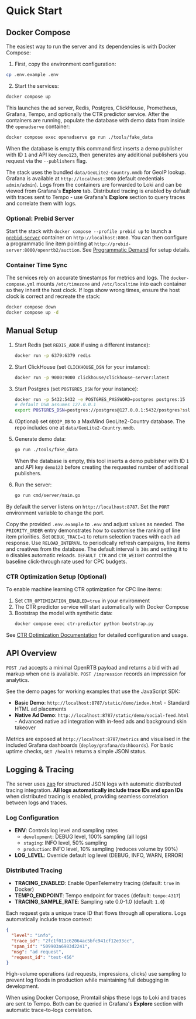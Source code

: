 # Quick Start

## Docker Compose

The easiest way to run the server and its dependencies is with Docker Compose:

1. First, copy the environment configuration:
```bash
cp .env.example .env
```

2. Start the services:
```bash
docker compose up
```

This launches the ad server, Redis, Postgres, ClickHouse, Prometheus, Grafana, Tempo, and optionally the CTR predictor service.
After the containers are running, populate the database with demo data from inside the `openadserve` container:

```bash
docker compose exec openadserve go run ./tools/fake_data
```


When the database is empty this command first inserts a demo publisher with ID `1` and API key `demo123`, then generates any additional publishers you request via the `--publishers` flag.

The stack uses the bundled `data/GeoLite2-Country.mmdb` for GeoIP lookup.
Grafana is available at `http://localhost:3000` (default credentials `admin/admin`). Logs from the containers are forwarded to Loki and can be viewed from Grafana's **Explore** tab. Distributed tracing is enabled by default with traces sent to Tempo - use Grafana's **Explore** section to query traces and correlate them with logs.

### Optional: Prebid Server
Start the stack with `docker compose --profile prebid up` to launch a
[`prebid-server`](https://prebid.org/) container on `http://localhost:8060`. You
can then configure a programmatic line item pointing at
`http://prebid-server:8000/openrtb2/auction`. See [Programmatic Demand](docs/programmatic.md)
for setup details.

### Container Time Sync
The services rely on accurate timestamps for metrics and logs. The `docker-compose.yml` mounts `/etc/timezone` and `/etc/localtime` into each container so they inherit the host clock. If logs show wrong times, ensure the host clock is correct and recreate the stack:

```bash
docker compose down
docker compose up -d
```

## Manual Setup

1. Start Redis (set `REDIS_ADDR` if using a different instance):

   ```bash
   docker run -p 6379:6379 redis
   ```

2. Start ClickHouse (set `CLICKHOUSE_DSN` for your instance):

   ```bash
   docker run -p 9000:9000 clickhouse/clickhouse-server:latest
   ```

3. Start Postgres (set `POSTGRES_DSN` for your instance):

   ```bash
   docker run -p 5432:5432 -e POSTGRES_PASSWORD=postgres postgres:15
   # default DSN assumes 127.0.0.1
   export POSTGRES_DSN=postgres://postgres@127.0.0.1:5432/postgres?sslmode=disable
   ```

4. (Optional) set `GEOIP_DB` to a MaxMind GeoLite2-Country database. The repo
   includes one at `data/GeoLite2-Country.mmdb`.

5. Generate demo data:

   ```bash
   go run ./tools/fake_data
   ```

   When the database is empty, this tool inserts a demo publisher with ID `1`
   and API key `demo123` before creating the requested number of additional
   publishers.

6. Run the server:

   ```bash
   go run cmd/server/main.go
   ```

By default the server listens on `http://localhost:8787`. Set the `PORT` environment variable to change the port.

Copy the provided `.env.example` to `.env` and adjust values as needed. The `PRIORITY_ORDER` entry demonstrates how to customise the ranking of line item priorities. Set `DEBUG_TRACE=1` to return selection traces with each ad response. Use `RELOAD_INTERVAL` to periodically refresh campaigns, line items and creatives from the database. The default interval is `30s` and setting it to `0` disables automatic reloads. `DEFAULT_CTR` and `CTR_WEIGHT` control the baseline click-through rate used for CPC budgets.

### CTR Optimization Setup (Optional)

To enable machine learning CTR optimization for CPC line items:

1. Set `CTR_OPTIMIZATION_ENABLED=true` in your environment
2. The CTR predictor service will start automatically with Docker Compose
3. Bootstrap the model with synthetic data:
   ```bash
   docker compose exec ctr-predictor python bootstrap.py
   ```

See [CTR Optimization Documentation](ctr_optimization.md) for detailed configuration and usage.

## API Overview

`POST /ad` accepts a minimal OpenRTB payload and returns a bid with ad markup when one is available. `POST /impression` records an impression for analytics.

See the demo pages for working examples that use the JavaScript SDK:
- **Basic Demo**: `http://localhost:8787/static/demo/index.html` - Standard HTML ad placements
- **Native Ad Demo**: `http://localhost:8787/static/demo/social-feed.html` - Advanced native ad integration with in-feed ads and background skin takeover

Metrics are exposed at `http://localhost:8787/metrics` and visualised in the included Grafana dashboards (`deploy/grafana/dashboards`).
For basic uptime checks, `GET /health` returns a simple JSON status.

## Logging & Tracing

The server uses [zap](https://github.com/uber-go/zap) for structured JSON logs with automatic distributed tracing integration.
**All logs automatically include trace IDs and span IDs** when distributed tracing is enabled, providing seamless correlation between logs and traces.

### Log Configuration

- **ENV**: Controls log level and sampling rates
  - `development`: DEBUG level, 100% sampling (all logs)
  - `staging`: INFO level, 50% sampling
  - `production`: INFO level, 10% sampling (reduces volume by 90%)
- **LOG_LEVEL**: Override default log level (DEBUG, INFO, WARN, ERROR)

### Distributed Tracing

- **TRACING_ENABLED**: Enable OpenTelemetry tracing (default: `true` in Docker)
- **TEMPO_ENDPOINT**: Tempo endpoint for traces (default: `tempo:4317`)
- **TRACING_SAMPLE_RATE**: Sampling rate 0.0-1.0 (default: `1.0`)

Each request gets a unique trace ID that flows through all operations. Logs automatically include trace context:
```json
{
  "level": "info",
  "trace_id": "2fc1f011c62064ac5bfc941cf12e33cc",
  "span_id": "509903a6983d2241",
  "msg": "ad request",
  "request_id": "test-456"
}
```

High-volume operations (ad requests, impressions, clicks) use sampling to prevent log floods in production while maintaining full debugging in development.

When using Docker Compose, Promtail ships these logs to Loki and traces are sent to Tempo. Both can be queried in Grafana's **Explore** section with automatic trace-to-logs correlation.
